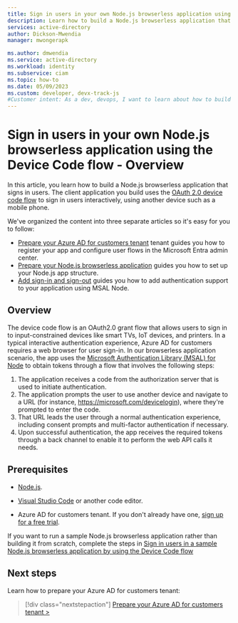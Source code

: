 ```yaml
---
title: Sign in users in your own Node.js browserless application using the Device Code flow - Overview
description: Learn how to build a Node.js browserless application that signs in users using the Device Code flow - Overview.
services: active-directory
author: Dickson-Mwendia
manager: mwongerapk

ms.author: dmwendia
ms.service: active-directory
ms.workload: identity
ms.subservice: ciam
ms.topic: how-to
ms.date: 05/09/2023
ms.custom: developer, devx-track-js
#Customer intent: As a dev, devops, I want to learn about how to build a Node.js browserless application to authenticate users with my Azure Active Directory (Azure AD) for customers tenant
---
```


# Sign in users in your own Node.js browserless application using the Device Code flow - Overview

In this article, you learn how to build a Node.js browserless application that signs in users. The client application you build uses the [OAuth 2.0 device code flow](../../develop/v2-oauth2-device-code.md) to sign in users interactively, using another device such as a mobile phone.

We've organized the content into three separate articles so it's easy for you to follow: 

- [Prepare your Azure AD for customers tenant](how-to-browserless-app-node-sign-in-prepare-tenant.md) tenant guides you how to register your app and configure user flows in the Microsoft Entra admin center.
- [Prepare your Node.js browserless application](how-to-browserless-app-node-sign-in-prepare-app.md) guides you how to set up your Node.js app structure.
- [Add sign-in and sign-out](how-to-browserless-app-node-sign-in-sign-out.md) guides you how to add authentication support to your application using MSAL Node. 

## Overview

The device code flow is an OAuth2.0 grant flow that allows users to sign in to input-constrained devices like smart TVs, IoT devices, and printers. In a typical interactive authentication experience, Azure AD for customers requires a web browser for user sign-in. In our browserless application scenario, the app uses the [Microsoft Authentication Library (MSAL) for Node](https://github.com/AzureAD/microsoft-authentication-library-for-js/tree/dev/lib/msal-node) to obtain tokens through a flow that involves the following steps:

1. The application receives a code from the authorization server that is used to initiate authentication.
1. The application prompts the user to use another device and navigate to a URL (for instance, https://microsoft.com/devicelogin), where they're prompted to enter the code.
1. That URL leads the user through a normal authentication experience, including consent prompts and multi-factor authentication if necessary.
1. Upon successful authentication, the app receives the required tokens through a back channel to enable it to perform the web API calls it needs. 

## Prerequisites

- [Node.js](https://nodejs.org).

- [Visual Studio Code](https://code.visualstudio.com/download) or another code editor.

- Azure AD for customers tenant. If you don't already have one, <a href="https://aka.ms/ciam-free-trial?wt.mc_id=ciamcustomertenantfreetrial_linkclick_content_cnl" target="_blank">sign up for a free trial</a>.


If you want to run a sample Node.js browserless application rather than building it from scratch, complete the steps in [Sign in users in a sample Node.js browserless application by using the Device Code flow](how-to-browserless-app-node-sample-sign-in.md)

## Next steps

Learn how to prepare your Azure AD for customers tenant:

> [!div class="nextstepaction"]
> [Prepare your Azure AD for customers tenant >](how-to-browserless-app-node-sign-in-prepare-tenant.md)
